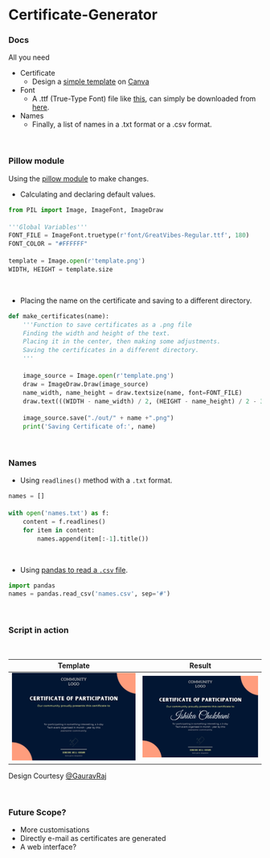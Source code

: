 # Certificate-Generator

### Docs

All you need

- Certificate
  - Design a [simple template](template.png) on [Canva](https://www.canva.com/)
- Font
  - A .ttf (True-Type Font) file like [this](/font), can simply be downloaded from [here](https://www.google.com/search?q=download+.ttf+fonts).
- Names
  - Finally, a list of names in a .txt format or a .csv format.

<br>

### Pillow module

Using the [pillow module](https://pypi.org/project/Pillow/) to make changes.
<br>

- Calculating and declaring default values.


```python
from PIL import Image, ImageFont, ImageDraw

'''Global Variables'''
FONT_FILE = ImageFont.truetype(r'font/GreatVibes-Regular.ttf', 180)
FONT_COLOR = "#FFFFFF"

template = Image.open(r'template.png')
WIDTH, HEIGHT = template.size
```

<br>

- Placing the name on the certificate and saving to a different directory.

```python
def make_certificates(name):
    '''Function to save certificates as a .png file
    Finding the width and height of the text. 
    Placing it in the center, then making some adjustments.
    Saving the certificates in a different directory.
    '''
    
    image_source = Image.open(r'template.png')
    draw = ImageDraw.Draw(image_source)
    name_width, name_height = draw.textsize(name, font=FONT_FILE)
    draw.text(((WIDTH - name_width) / 2, (HEIGHT - name_height) / 2 - 30), name, fill=FONT_COLOR, font=FONT_FILE)
    
    image_source.save("./out/" + name +".png")
    print('Saving Certificate of:', name)        

```

<br>

### Names

- Using `readlines()` method with a `.txt` format.

```python
names = []

with open('names.txt') as f:
    content = f.readlines()
    for item in content:
        names.append(item[:-1].title())
```
<br>

- Using [pandas to read a `.csv` file](https://pandas.pydata.org/pandas-docs/stable/reference/api/pandas.read_csv.html).

```python
import pandas
names = pandas.read_csv('names.csv', sep='#')
```

<br>

### Script in action

<br>

Template | Result
--- | ---
<img src="template.png"> | <img src="out/Ishika Chokhani.png">

Design Courtesy [@GauravRaj](https://www.instagram.com/gauravraj0510)

<br>

### Future Scope?

- More customisations
- Directly e-mail as certificates are generated
- A web interface?

<br><br>


